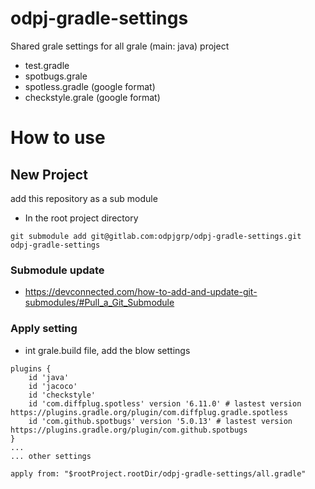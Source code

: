# odpj-gradle-settings
Shared grale settings for all grale (main: java) project
 - test.gradle
 - spotbugs.grale
 - spotless.gradle (google format)
 - checkstyle.grale (google format)
# How to use
## New Project
add this repository as a sub module
- In the root project directory
```
git submodule add git@gitlab.com:odpjgrp/odpj-gradle-settings.git odpj-gradle-settings
```
### Submodule update
- https://devconnected.com/how-to-add-and-update-git-submodules/#Pull_a_Git_Submodule
### Apply setting
- int grale.build file, add the blow settings

```
plugins {
	id 'java'
	id 'jacoco'
	id 'checkstyle'
	id 'com.diffplug.spotless' version '6.11.0' # lastest version https://plugins.gradle.org/plugin/com.diffplug.gradle.spotless
	id 'com.github.spotbugs' version '5.0.13' # lastest version https://plugins.gradle.org/plugin/com.github.spotbugs
}
...
... other settings

apply from: "$rootProject.rootDir/odpj-gradle-settings/all.gradle"
```